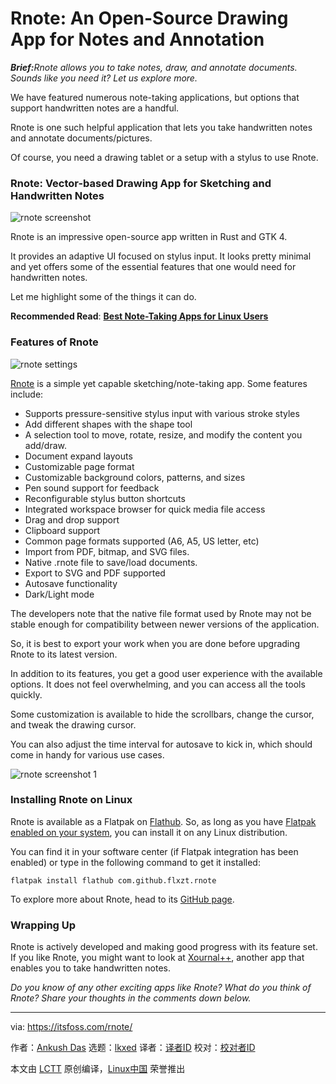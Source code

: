 [#]: subject: "Rnote: An Open-Source Drawing App for Notes and Annotation"
[#]: via: "https://itsfoss.com/rnote/"
[#]: author: "Ankush Das https://itsfoss.com/author/ankush/"
[#]: collector: "lkxed"
[#]: translator: "geekpi"
[#]: reviewer: " "
[#]: publisher: " "
[#]: url: " "

Rnote: An Open-Source Drawing App for Notes and Annotation
======

**_Brief:_**_Rnote allows you to take notes, draw, and annotate documents. Sounds like you need it? Let us explore more._

We have featured numerous note-taking applications, but options that support handwritten notes are a handful.

Rnote is one such helpful application that lets you take handwritten notes and annotate documents/pictures.

Of course, you need a drawing tablet or a setup with a stylus to use Rnote.

### Rnote: Vector-based Drawing App for Sketching and Handwritten Notes

![rnote screenshot][1]

Rnote is an impressive open-source app written in Rust and GTK 4.

It provides an adaptive UI focused on stylus input. It looks pretty minimal and yet offers some of the essential features that one would need for handwritten notes.

Let me highlight some of the things it can do.

**Recommended Read**: [**Best Note-Taking Apps for Linux Users**][2]

### Features of Rnote

![rnote settings][3]

[Rnote][4] is a simple yet capable sketching/note-taking app. Some features include:

- Supports pressure-sensitive stylus input with various stroke styles
- Add different shapes with the shape tool
- A selection tool to move, rotate, resize, and modify the content you add/draw.
- Document expand layouts
- Customizable page format
- Customizable background colors, patterns, and sizes
- Pen sound support for feedback
- Reconfigurable stylus button shortcuts
- Integrated workspace browser for quick media file access
- Drag and drop support
- Clipboard support
- Common page formats supported (A6, A5, US letter, etc)
- Import from PDF, bitmap, and SVG files.
- Native .rnote file to save/load documents.
- Export to SVG and PDF supported
- Autosave functionality
- Dark/Light mode

The developers note that the native file format used by Rnote may not be stable enough for compatibility between newer versions of the application.

So, it is best to export your work when you are done before upgrading Rnote to its latest version.

In addition to its features, you get a good user experience with the available options. It does not feel overwhelming, and you can access all the tools quickly. 

Some customization is available to hide the scrollbars, change the cursor, and tweak the drawing cursor.

You can also adjust the time interval for autosave to kick in, which should come in handy for various use cases.

![rnote screenshot 1][5]

### Installing Rnote on Linux

Rnote is available as a Flatpak on [Flathub][6]. So, as long as you have [Flatpak enabled on your system][7], you can install it on any Linux distribution.

You can find it in your software center (if Flatpak integration has been enabled) or type in the following command to get it installed:

```
flatpak install flathub com.github.flxzt.rnote
```

To explore more about Rnote, head to its [GitHub page][8].

### Wrapping Up

Rnote is actively developed and making good progress with its feature set. If you like Rnote, you might want to look at [Xournal++][9], another app that enables you to take handwritten notes.

_Do you know of any other exciting apps like Rnote? What do you think of Rnote? Share your thoughts in the comments down below._

--------------------------------------------------------------------------------

via: https://itsfoss.com/rnote/

作者：[Ankush Das][a]
选题：[lkxed][b]
译者：[译者ID](https://github.com/译者ID)
校对：[校对者ID](https://github.com/校对者ID)

本文由 [LCTT](https://github.com/LCTT/TranslateProject) 原创编译，[Linux中国](https://linux.cn/) 荣誉推出

[a]: https://itsfoss.com/author/ankush/
[b]: https://github.com/lkxed
[1]: https://itsfoss.com/wp-content/uploads/2022/11/rnote-screenshot.png
[2]: https://itsfoss.com/note-taking-apps-linux/
[3]: https://itsfoss.com/wp-content/uploads/2022/11/rnote-settings.png
[4]: https://rnote.flxzt.net
[5]: https://itsfoss.com/wp-content/uploads/2022/11/rnote-screenshot-1.png
[6]: https://flathub.org/apps/details/com.github.flxzt.rnote
[7]: https://itsfoss.com/flatpak-guide/
[8]: https://github.com/flxzt/rnote
[9]: https://xournalpp.github.io
